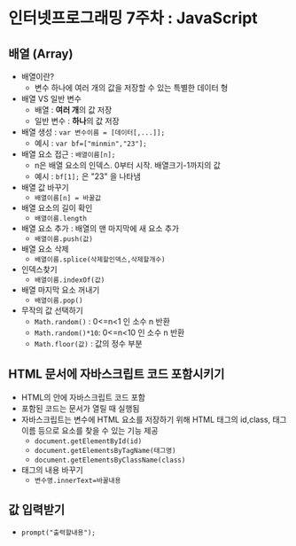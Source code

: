 # 인터넷프로그래밍 7주차 : JavaScript
## 배열 (Array)
* 배열이란?
  * 변수 하나에 여러 개의 값을 저장할 수 있는 특별한 데이터 형
* 배열 VS 일반 변수
  * 배열 : **여러 개**의 값 저장 
  * 일반 변수 : **하나**의 값 저장
* 배열 생성 : `var 변수이름 = [데이터[,...]];`
  * 예시 : `var bf=["minmin","23"];`
* 배열 요소 접근 : `배열이름[n];`
  * n은 배열 요소의 인덱스. 0부터 시작. 배열크기-1까지의 값
  * 예시 : `bf[1];` 은 "23" 을 나타냄
* 배열 값 바꾸기
  * `배열이름[n] = 바꿀값`
* 배열 요소의 길이 확인
  * `배열이름.length`
* 배열 요소 추가 : 배열의 맨 마지막에 새 요소 추가
  * `배열이름.push(값)` 
* 배열 요소 삭제
  * `배열이름.splice(삭제할인덱스,삭제할개수)`
* 인덱스찾기
  * `배열이름.indexOf(값)`
* 배열 마지막 요소 꺼내기
  * `배열이름.pop()`
* 무작의 값 선택하기
  * `Math.random()`    : 0<=n<1 인 소수 n 반환
  * `Math.random()*10`: 0<=n<10 인 소수 n 반환
  * `Math.floor(값)` : 값의 정수 부분
## HTML 문서에 자바스크립트 코드 포함시키기
* HTML의 <script> 태그 사용
* <script>...</script> 안에 자바스크립트 코드 포함
* 포함된 코드는 문서가 열릴 때 실행됨
* 자바스크립트는 변수에 HTML 요소를 저장하기 위해 HTML 태그의 id,class, 태그 이름 등으로 요소를 찾을 수 있는 기능 제공
  * `document.getElementById(id)`
  * `document.getElementsByTagName(태그명)`
  * `document.getElementsByClassName(class)`
* 태그의 내용 바꾸기
  * `변수명.innerText=바꿀내용`
## 값 입력받기
* `prompt("출력할내용");`
